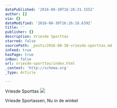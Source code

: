 ```yaml
---
datePublished: '2016-08-30T16:26:31.155Z'
author: []
via: {}
dateModified: '2016-08-30T16:26:18.639Z'
title: ''
publisher: {}
description: Vriesde Sporttas
starred: false
sourcePath: _posts/2016-08-30-vriesde-sporttas.md
inFeed: true
hasPage: true
inNav: false
url: vriesde-sporttas/index.html
_context: 'http://schema.org'
_type: Article

---
```

Vriesde Sporttas
![](https://the-grid-user-content.s3-us-west-2.amazonaws.com/e8765f42-a4fa-46a2-bb2c-0bd5d765e91c.jpg)

Vriesde Sportassen, Nu in de winkel